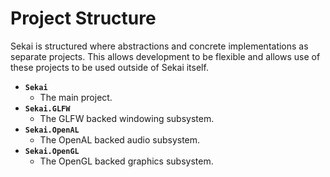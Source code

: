 # Project Structure

Sekai is structured where abstractions and concrete implementations as separate projects. This allows development to be flexible and allows use of these projects to be used outside of Sekai itself.

- **`Sekai`**
    - The main project.
- **`Sekai.GLFW`**
    - The GLFW backed windowing subsystem.
- **`Sekai.OpenAL`**
    - The OpenAL backed audio subsystem.
- **`Sekai.OpenGL`**
    - The OpenGL backed graphics subsystem.